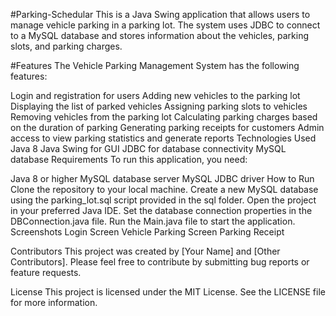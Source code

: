 #Parking-Schedular
 This is a Java Swing application that allows users to manage vehicle parking in a parking lot. The system uses JDBC to connect to a MySQL database and stores information about the vehicles, parking slots, and parking charges.

#Features
The Vehicle Parking Management System has the following features:

Login and registration for users
Adding new vehicles to the parking lot
Displaying the list of parked vehicles
Assigning parking slots to vehicles
Removing vehicles from the parking lot
Calculating parking charges based on the duration of parking
Generating parking receipts for customers
Admin access to view parking statistics and generate reports
Technologies Used
Java 8
Java Swing for GUI
JDBC for database connectivity
MySQL database
Requirements
To run this application, you need:

Java 8 or higher
MySQL database server
MySQL JDBC driver
How to Run
Clone the repository to your local machine.
Create a new MySQL database using the parking_lot.sql script provided in the sql folder.
Open the project in your preferred Java IDE.
Set the database connection properties in the DBConnection.java file.
Run the Main.java file to start the application.
Screenshots
Login Screen
Vehicle Parking Screen
Parking Receipt

Contributors
This project was created by [Your Name] and [Other Contributors]. Please feel free to contribute by submitting bug reports or feature requests.

License
This project is licensed under the MIT License. See the LICENSE file for more information.
